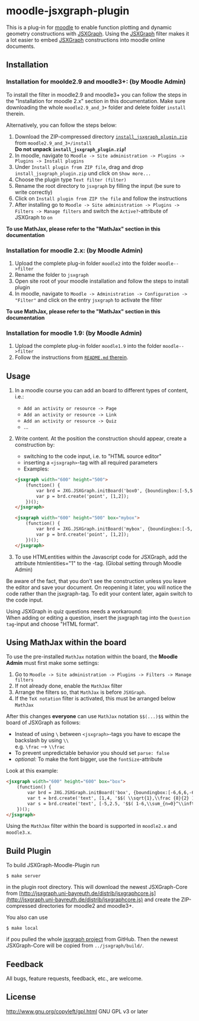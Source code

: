 # moodle-jsxgraph-plugin

This is a plug-in for [moodle](//moodle.org) to enable function plotting and dynamic geometry constructions 
with [JSXGraph](http://jsxgraph.org).
Using the [JSXGraph](http://jsxgraph.org) filter makes it a lot easier to embed [JSXGraph](http://jsxgraph.org) constructions into moodle online documents.

## Installation
### Installation for moolde2.9 and moodle3+: (by Moodle Admin)
To install the filter in moodle2.9 and moodle3+ you can follow the steps in the "Installation for moodle 2.x" section in this documentation. Make sure downloading the whole `moodle2.9_and_3+` folder and delete folder `install` therein.
 
Alternatively, you can follow the steps below:

1. Download the ZIP-compressed directory [`install_jsxgraph_plugin.zip`](moodle2.9_and_3+/install/install_jsxgraph_plugin.zip) from `moodle2.9_and_3+/install`<br>
   **Do not unpack `install_jsxgraph_plugin.zip`!**
2. In moodle, navigate to `Moodle -> Site administration -> Plugins -> Plugins -> Install plugins`
3. Under `Install plugin from ZIP file`, drag and drop `install_jsxgraph_plugin.zip` und click on `Show more...`
4. Choose the plugin type `Text filter (filter)`
5. Rename the root directory to `jsxgraph` by filling the input (be sure to write correctly)
6. Click on `Install plugin from ZIP the file` and follow the instructions
7. After installing go to `Moodle -> Site administration -> Plugins -> Filters -> Manage filters` and switch the `Active?`-attribute of JSXGraph to `on`

**To use MathJax, please refer to the "MathJax" section in this documentation**

### Installation for moodle 2.x: (by Moodle Admin)
1. Upload the complete plug-in folder `moodle2` into the folder `moodle-->filter`
2. Rename the folder to `jsxgraph`
3. Open site root of your moodle installation and follow the steps to install plugin 
3. In moodle, navigate to `Moodle -> Administration -> Configuration -> "Filter"` and click on the entry
   `jsxgraph` to activate the filter
   
**To use MathJax, please refer to the "MathJax" section in this documentation**

### Installation for moodle 1.9: (by Moodle Admin)
1. Upload the complete plug-in folder `moodle1.9` into the folder `moodle-->filter`
2. Follow the instructions from [`README.md` therein](moodle1.9/README.md).

## Usage
1. In a moodle course you can add an board to different types of content, i.e.:
   - `Add an activity or resource -> Page`
   - `Add an activity or resource -> Link`
   - `Add an activity or resource -> Quiz`
   - ...
2. Write content. At the position the construction should appear, create a construction by:
	* switching to the code input, i.e. to "HTML source editor"
	* inserting a `<jsxgraph>`-tag with all required parameters
    * Examples: 

   ```html
   <jsxgraph width="600" height="500">
       (function() {
           var brd = JXG.JSXGraph.initBoard('box0', {boundingbox:[-5,5,5,-5], axis:true});
           var p = brd.create('point', [1,2]);
       })();
   </jsxgraph>

   <jsxgraph width="600" height="500" box="mybox">
       (function() {
           var brd = JXG.JSXGraph.initBoard('mybox', {boundingbox:[-5,5,5,-5], axis:true});
           var p = brd.create('point', [1,2]);
       })();
   </jsxgraph>
   ```
3. To use HTMLentities within the Javascript code for JSXGraph, add the attribute htmlentities="1" to the <jsxgraph>-tag. (Global setting through Moodle Admin) 
 
Be aware of the fact, that you don't see the construction unless you leave the editor and save your document.
On reopening it later, you will notice the code rather than the jsxgraph-tag. To edit your content later, again switch to the code input. 

Using JSXGraph in quiz questions needs a workaround: <br>
When adding or editing a question, insert the jsxgraph tag into the `Question tag`-input and choose "HTML format".

## Using MathJax within the board
To use the pre-installed `MathJax` notation within the board, the **Moodle Admin** must first make some settings:

1. Go to `Moodle -> Site administration -> Plugins -> Filters -> Manage filters`
2. If not already done, enable the `MathJax` filter
3. Arrange the filters so, that `MathJax` is before `JSXGraph`.
4. If the `TeX notation` filter is activated, this must be arranged below `MathJax`

After this changes **everyone** can use `MathJax` notation `$$(...)$$` within the board of JSXGraph as follows:

- Instead of using ` \ ` between `<jsxgraph>`-tags you have to escape the backslash by using ` \\ ` <br>
  e.g. `\frac` --> `\\frac`
- To prevent unpredictable behavior you should set `parse: false`
- *optional:* To make the font bigger, use the `fontSize`-attribute

Look at this example:

```html
<jsxgraph width="600" height="600" box="box">
    (function() {
        var brd = JXG.JSXGraph.initBoard('box', {boundingbox:[-6,6,6,-6], axis:true});
        var t = brd.create('text', [1,4, '$$( \\sqrt{1},\\frac {8}{2} )$$'],{parse: false, fixed: true, fontSize: 20});
        var s = brd.create('text', [-5,2.5, '$$( 1-6,\\sum_{n=0}^\\infty (3/5)^n )$$'], {parse: false});
    })();
</jsxgraph>
```

Using the `MathJax` filter within the board is supported in `moodle2.x` and `moodle3.x`. 

## Build Plugin

To build JSXGraph-Moodle-Plugin run

    $ make server

in the plugin root directory. This will download the newest JSXGraph-Core from [http://jsxgraph.uni-bayreuth.de/distrib/jsxgraphcore.js](http://jsxgraph.uni-bayreuth.de/distrib/jsxgraphcore.js) and create  the ZIP-compressed directories for moodle2 and moodle3+.

You also can use

    $ make local

if pou pulled the whole [jsxgraph project](https://github.com/jsxgraph) from GitHub. Then the newest JSXGraph-Core will be copied from `../jsxgraph/build/`.

## Feedback

All bugs, feature requests, feedback, etc., are welcome.

## License

http://www.gnu.org/copyleft/gpl.html GNU GPL v3 or later


